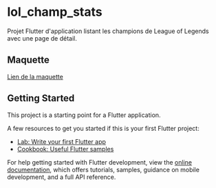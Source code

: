 # lol_champ_stats

Projet Flutter d'application listant les champions de League of Legends avec une page de détail.

## Maquette

[Lien de la maquette](https://www.figma.com/file/jXRkSIXIfu0jiSTJXbofDz/Untitled?node-id=0%3A1&t=gteZXJ3nZNnrcgai-0)

## Getting Started

This project is a starting point for a Flutter application.

A few resources to get you started if this is your first Flutter project:

- [Lab: Write your first Flutter app](https://docs.flutter.dev/get-started/codelab)
- [Cookbook: Useful Flutter samples](https://docs.flutter.dev/cookbook)

For help getting started with Flutter development, view the
[online documentation](https://docs.flutter.dev/), which offers tutorials,
samples, guidance on mobile development, and a full API reference.
